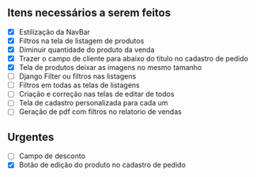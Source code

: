 **Itens necessários a serem feitos**
---
- [x] Estilização da NavBar
- [x] Filtros na tela de listagem de produtos
- [X] Diminuir quantidade do produto da venda
- [X] Trazer o campo de cliente para abaixo do titulo no cadastro de pedido
- [X] Tela de produtos deixar as imagens no mesmo tamanho
- [ ] Django Filter ou filtros nas listagens
- [ ] Filtros em todas as telas de listagens
- [ ] Criação e correção nas telas de editar de todos
- [ ] Tela de cadastro personalizada para cada um
- [ ] Geração de pdf com filtros no relatorio de vendas

**Urgentes**
---

- [ ] Campo de desconto
- [X] Botão de edição do produto no cadastro de pedido